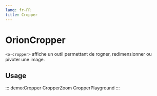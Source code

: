 ```yaml
---
lang: fr-FR
title: Cropper
---
```


# OrionCropper

`<o-cropper>` affiche un outil permettant de rogner, redimensionner ou pivoter une image.

## Usage

::: demo:Cropper
CropperZoom
CropperPlayground
:::

<attribute-table/>
